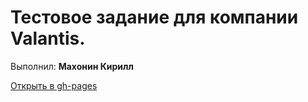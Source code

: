 # Тестовое задание для компании Valantis.
Выполнил: **Махонин Кирилл**

[Открыть в gh-pages](https://krancheh.github.io/test-task-valantis/)
